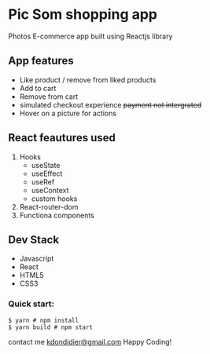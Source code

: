 # Pic Som shopping app

Photos E-commerce app built using Reactjs library

## App features
- Like product / remove from liked products
- Add to cart
- Remove from cart
- simulated checkout experience ~~payment not intergrated~~
- Hover on a picture for actions

## React feautures used
1. Hooks
	- useState
	- useEffect
	- useRef
	- useContext
	- custom hooks
2. React-router-dom
3. Functiona components

## Dev Stack
- Javascript
- React
- HTML5
- CSS3



### Quick start:

```
$ yarn # npm install
$ yarn build # npm start
````

contact me <kdondidier@gmail.com>
Happy Coding!

